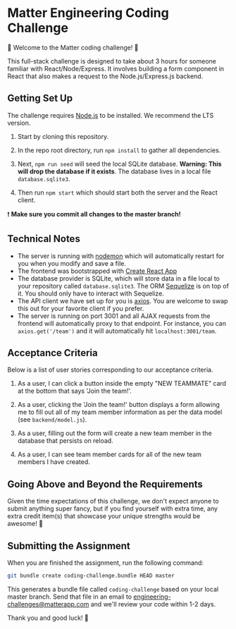# Matter Engineering Coding Challenge

💫 Welcome to the Matter coding challenge! 🎉

This full-stack challenge is designed to take about 3 hours for someone familiar with React/Node/Express. It involves building a form component in React that also makes a request to the Node.js/Express.js backend.

## Getting Set Up

The challenge requires [Node.js](https://nodejs.org/en/) to be installed. We recommend the LTS version.

1. Start by cloning this repository.

1. In the repo root directory, run `npm install` to gather all dependencies.

1. Next, `npm run seed` will seed the local SQLite database. **Warning: This will drop the database if it exists**. The database lives in a local file `database.sqlite3`.

1. Then run `npm start` which should start both the server and the React client.

❗️ **Make sure you commit all changes to the master branch!**

## Technical Notes

- The server is running with [nodemon](https://nodemon.io/) which will automatically restart for you when you modify and save a file.
- The frontend was bootstrapped with [Create React App](https://facebook.github.io/create-react-app/docs/getting-started)
- The database provider is SQLite, which will store data in a file local to your repository called `database.sqlite3`. The ORM [Sequelize](http://docs.sequelizejs.com/) is on top of it. You should only have to interact with Sequelize.
- The API client we have set up for you is [axios](https://github.com/axios/axios). You are welcome to swap this out for your favorite client if you prefer.
- The server is running on port 3001 and all AJAX requests from the frontend will automatically proxy to that endpoint. For instance, you can `axios.get('/team')` and it will automatically hit `localhost:3001/team`.

## Acceptance Criteria

Below is a list of user stories corresponding to our acceptance criteria.

1. As a user, I can click a button inside the empty "NEW TEAMMATE" card at the bottom that says 'Join the team!'.

1. As a user, clicking the 'Join the team!' button displays a form allowing me to fill out all of my team member information as per the data model (see `backend/model.js`).

1. As a user, filling out the form will create a new team member in the database that persists on reload.

1. As a user, I can see team member cards for all of the new team members I have created.

## Going Above and Beyond the Requirements

Given the time expectations of this challenge, we don't expect anyone to submit anything super fancy, but if you find yourself with extra time, any extra credit item(s) that showcase your unique strengths would be awesome! 🙌

## Submitting the Assignment

When you are finished the assignment, run the following command:

```sh
git bundle create coding-challenge.bundle HEAD master
```

This generates a bundle file called `coding-challenge` based on your local master branch. Send that file in an email to [engineering-challenges@matterapp.com](mailto:engineering-challenges@matterapp.com) and we'll review your code within 1-2 days.

Thank you and good luck! 🙏
